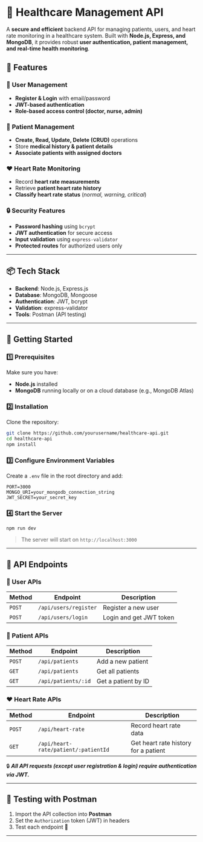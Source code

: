 
# **🏥 Healthcare Management API**  

A **secure and efficient** backend API for managing patients, users, and heart rate monitoring in a healthcare system. Built with **Node.js, Express, and MongoDB**, it provides robust **user authentication, patient management, and real-time health monitoring**.  

## 🚀 **Features**  

### 🔐 **User Management**  
- **Register & Login** with email/password  
- **JWT-based authentication**  
- **Role-based access control (doctor, nurse, admin)**  

### 🏥 **Patient Management**  
- **Create, Read, Update, Delete (CRUD)** operations  
- Store **medical history & patient details**  
- **Associate patients with assigned doctors**  

### ❤️ **Heart Rate Monitoring**  
- Record **heart rate measurements**  
- Retrieve **patient heart rate history**  
- **Classify heart rate status** (_normal, warning, critical_)  

### 🔒 **Security Features**  
- **Password hashing** using `bcrypt`  
- **JWT authentication** for secure access  
- **Input validation** using `express-validator`  
- **Protected routes** for authorized users only  

---

## 📦 **Tech Stack**  
- **Backend**: Node.js, Express.js  
- **Database**: MongoDB, Mongoose  
- **Authentication**: JWT, bcrypt  
- **Validation**: express-validator  
- **Tools**: Postman (API testing)  

---

## 🚀 **Getting Started**  

### **1️⃣ Prerequisites**  
Make sure you have:  
- **Node.js** installed  
- **MongoDB** running locally or on a cloud database (e.g., MongoDB Atlas)  

### **2️⃣ Installation**  
Clone the repository:  
```bash
git clone https://github.com/yourusername/healthcare-api.git
cd healthcare-api
npm install
```

### **3️⃣ Configure Environment Variables**  
Create a `.env` file in the root directory and add:  
```env
PORT=3000
MONGO_URI=your_mongodb_connection_string
JWT_SECRET=your_secret_key
```

### **4️⃣ Start the Server**  
```bash
npm run dev
```
> The server will start on `http://localhost:3000`

---

## 📡 **API Endpoints**  

### **🔑 User APIs**  
| Method | Endpoint | Description |
|--------|---------|-------------|
| `POST` | `/api/users/register` | Register a new user |
| `POST` | `/api/users/login` | Login and get JWT token |

### **🏥 Patient APIs**  
| Method | Endpoint | Description |
|--------|---------|-------------|
| `POST` | `/api/patients` | Add a new patient |
| `GET` | `/api/patients` | Get all patients |
| `GET` | `/api/patients/:id` | Get a patient by ID |

### **❤️ Heart Rate APIs**  
| Method | Endpoint | Description |
|--------|---------|-------------|
| `POST` | `/api/heart-rate` | Record heart rate data |
| `GET` | `/api/heart-rate/patient/:patientId` | Get heart rate history for a patient |

🔒 **_All API requests (except user registration & login) require authentication via JWT._**  

---

## 🧪 **Testing with Postman**  
1. Import the API collection into **Postman**  
2. Set the `Authorization` token (JWT) in headers  
3. Test each endpoint 🚀  

---
